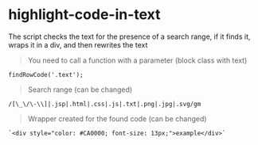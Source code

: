 # highlight-code-in-text

The script checks the text for the presence of a search range, if it finds it, wraps it in a div, and then rewrites the text

> You need to call a function with a parameter (block class with text)
```
findRowCode('.text');
```

> Search range (can be changed)
```
/[\_\/\-\\]|.jsp|.html|.css|.js|.txt|.png|.jpg|.svg/gm
```

> Wrapper created for the found code (can be changed)
```
`<div style="color: #CA0000; font-size: 13px;">example</div>`
```
